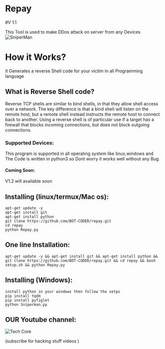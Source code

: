 # Repay
#V 1.1

This Tool is used to make DDos attack on server from any Devices
![SniperMan](https://i.ibb.co/LYHdSjr/IMG-20200502-131701.jpg)

# How it Works? 
 It Generates a reverse Shell code for your victim in all Programming language

## What is Reverse Shell code?
  <p>Reverse TCP shells are similar to bind shells, in that they allow shell access over a network. The key difference is that a bind shell will listen on the remote host, but a remote shell instead instructs the remote host to connect back to another.
Using a reverse shell is of particular use if a target has a firewall that blocks incoming connections, but does not block outgoing connections.</p>

### Supported Devices:
 This program is supported in all operating system like linux,windows and 
The Code is written in python3 so Dont worry it works well without any Bug

#### Coming Soon:
V1.2 will available soon

## Installing (linux/termux/Mac os):
```
apt-get update -y
apt-get install git
apt-get install python
git clone https://github.com/BOT-CODER/repay.git
cd repay
python Repay.py

```
## One line Installation:
```
apt-get update -y && apt-get install git && apt-get install python && git clone https://github.com/BOT-CODER/repay.git && cd repay && bash setup.sh && python Repay.py

```
## Installing (Windows):
```
install python in your windows then follow the setps
pip install tqdm
pip install pyfiglet
python Sniperman.py
```

## OUR Youtube channel:

![Tech Core](https://www.youtube.com/channel/UCQ-LKudsVwfoXRhvDF2-vGQ?sub_confirmation=1)

(subscribe for hacking stuff videos )
